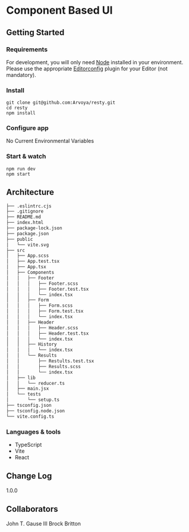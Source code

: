 # Component Based UI

## Getting Started

### Requirements

For development, you will only need [Node](http://nodejs.org/) installed in your
environment.
Please use the appropriate [Editorconfig](http://editorconfig.org/) plugin for your
Editor (not mandatory).

### Install

    git clone git@github.com:Arvoya/resty.git
    cd resty
    npm install

### Configure app

No Current Environmental Variables

### Start & watch

    npm run dev
    npm start

## Architecture

```bash
├── .eslintrc.cjs
├── .gitignore
├── README.md
├── index.html
├── package-lock.json
├── package.json
├── public
│   └── vite.svg
├── src
│   ├── App.scss
│   ├── App.test.tsx
│   ├── App.tsx
│   ├── Components
│   │   ├── Footer
│   │   │   ├── Footer.scss
│   │   │   ├── Footer.test.tsx
│   │   │   └── index.tsx
│   │   ├── Form
│   │   │   ├── Form.scss
│   │   │   ├── Form.test.tsx
│   │   │   └── index.tsx
│   │   ├── Header
│   │   │   ├── Header.scss
│   │   │   ├── Header.test.tsx
│   │   │   └── index.tsx
│   │   ├── History
│   │   │   └── index.tsx
│   │   └── Results
│   │       ├── Restults.test.tsx
│   │       ├── Results.scss
│   │       └── index.tsx
│   ├── lib
│   │   └── reducer.ts
│   ├── main.jsx
│   └── tests
│       └── setup.ts
├── tsconfig.json
├── tsconfig.node.json
└── vite.config.ts
```

### Languages & tools

- TypeScript
- Vite
- React

## Change Log

1.0.0

## Collaborators

John T. Gause III
Brock Britton

